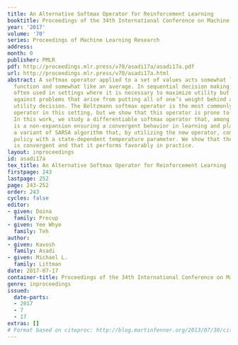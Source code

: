 ```yaml
---
title: An Alternative Softmax Operator for Reinforcement Learning
booktitle: Proceedings of the 34th International Conference on Machine Learning
year: '2017'
volume: '70'
series: Proceedings of Machine Learning Research
address: 
month: 0
publisher: PMLR
pdf: http://proceedings.mlr.press/v70/asadi17a/asadi17a.pdf
url: http://proceedings.mlr.press/v70/asadi17a.html
abstract: A softmax operator applied to a set of values acts somewhat like the maximization
  function and somewhat like an average. In sequential decision making, softmax is
  often used in settings where it is necessary to maximize utility but also to hedge
  against problems that arise from putting all of one’s weight behind a single maximum
  utility decision. The Boltzmann softmax operator is the most commonly used softmax
  operator in this setting, but we show that this operator is prone to misbehavior.
  In this work, we study a differentiable softmax operator that, among other properties,
  is a non-expansion ensuring a convergent behavior in learning and planning. We introduce
  a variant of SARSA algorithm that, by utilizing the new operator, computes a Boltzmann
  policy with a state-dependent temperature parameter. We show that the algorithm
  is convergent and that it performs favorably in practice.
layout: inproceedings
id: asadi17a
tex_title: An Alternative Softmax Operator for Reinforcement Learning
firstpage: 243
lastpage: 252
page: 243-252
order: 243
cycles: false
editor:
- given: Doina
  family: Precup
- given: Yee Whye
  family: Teh
author:
- given: Kavosh
  family: Asadi
- given: Michael L.
  family: Littman
date: 2017-07-17
container-title: Proceedings of the 34th International Conference on Machine Learning
genre: inproceedings
issued:
  date-parts:
  - 2017
  - 7
  - 17
extras: []
# Format based on citeproc: http://blog.martinfenner.org/2013/07/30/citeproc-yaml-for-bibliographies/
---
```


